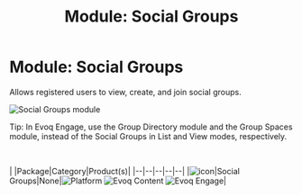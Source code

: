 ﻿---
uid: module-social-groups
locale: en
title: "Module: Social Groups"
dnnversion: 09.02.00
related-topics: module-activities,module-activity-stream,module-answers,module-blogs,module-challenges,module-discussions,module-group-directory,module-group-spaces,module-ideas,module-journal,module-latest-challenges,module-leaderboard,module-member-directory,module-message-center,module-my-status,module-profile-dashboard,module-related-content,module-social-events,module-social-sharing,module-user-badges,module-wiki
---

# Module: Social Groups

Allows registered users to view, create, and join social groups.

  

![Social Groups module](/images/scr-module-SocialGroups.png)

  

Tip: In Evoq Engage, use the Group Directory module and the Group Spaces module, instead of the Social Groups in List and View modes, respectively.

 

|  |Package|Category|Product(s)|
|--|--|--|--|--|
|![icon](/images/ico-module-socialgroups.png)|Social Groups|None|![Platform](/images/ico-dnn-platform.png) ![Evoq Content](/images/ico-evoq-content.png) ![Evoq Engage](/images/ico-evoq-engage.png)|

